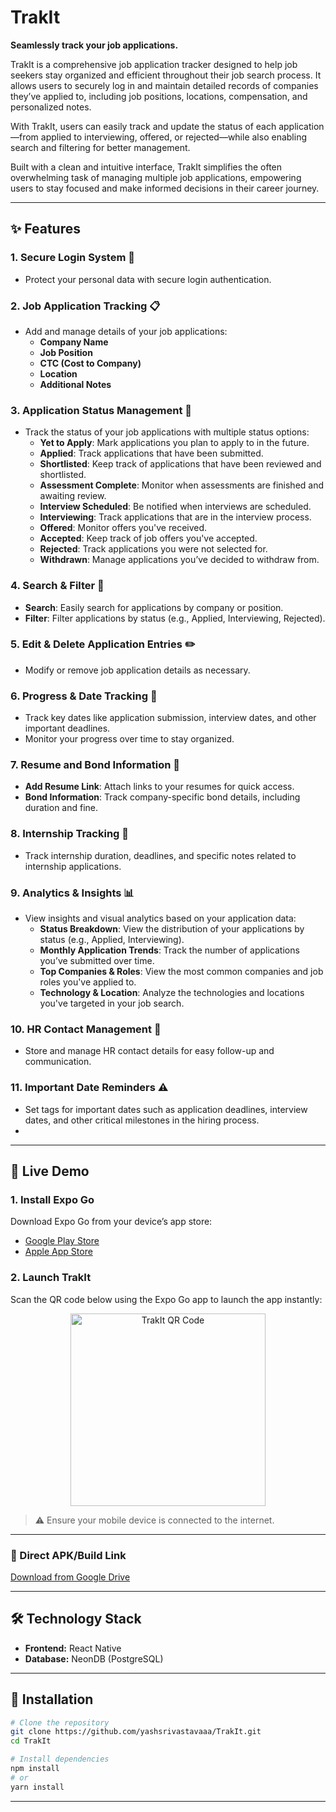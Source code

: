 # TrakIt

**Seamlessly track your job applications.**

TrakIt is a comprehensive job application tracker designed to help job seekers stay organized and efficient throughout their job search process. It allows users to securely log in and maintain detailed records of companies they’ve applied to, including job positions, locations, compensation, and personalized notes.

With TrakIt, users can easily track and update the status of each application—from applied to interviewing, offered, or rejected—while also enabling search and filtering for better management.

Built with a clean and intuitive interface, TrakIt simplifies the often overwhelming task of managing multiple job applications, empowering users to stay focused and make informed decisions in their career journey.

---

## ✨ Features

### 1. **Secure Login System** 🔐
- Protect your personal data with secure login authentication.

### 2. **Job Application Tracking** 📋
- Add and manage details of your job applications:
  - **Company Name**
  - **Job Position**
  - **CTC (Cost to Company)**
  - **Location**
  - **Additional Notes**

### 3. **Application Status Management** 🔄
- Track the status of your job applications with multiple status options:
  - **Yet to Apply**: Mark applications you plan to apply to in the future.
  - **Applied**: Track applications that have been submitted.
  - **Shortlisted**: Keep track of applications that have been reviewed and shortlisted.
  - **Assessment Complete**: Monitor when assessments are finished and awaiting review.
  - **Interview Scheduled**: Be notified when interviews are scheduled.
  - **Interviewing**: Track applications that are in the interview process.
  - **Offered**: Monitor offers you've received.
  - **Accepted**: Keep track of job offers you've accepted.
  - **Rejected**: Track applications you were not selected for.
  - **Withdrawn**: Manage applications you’ve decided to withdraw from.

### 4. **Search & Filter** 📑
- **Search**: Easily search for applications by company or position.
- **Filter**: Filter applications by status (e.g., Applied, Interviewing, Rejected).

### 5. **Edit & Delete Application Entries** ✏️
- Modify or remove job application details as necessary.

### 6. **Progress & Date Tracking** 📆
- Track key dates like application submission, interview dates, and other important deadlines.
- Monitor your progress over time to stay organized.

### 7. **Resume and Bond Information** 📎
- **Add Resume Link**: Attach links to your resumes for quick access.
- **Bond Information**: Track company-specific bond details, including duration and fine.

### 8. **Internship Tracking** 📓
- Track internship duration, deadlines, and specific notes related to internship applications.

### 9. **Analytics & Insights** 📊
- View insights and visual analytics based on your application data:
  - **Status Breakdown**: View the distribution of your applications by status (e.g., Applied, Interviewing).
  - **Monthly Application Trends**: Track the number of applications you’ve submitted over time.
  - **Top Companies & Roles**: View the most common companies and job roles you've applied to.
  - **Technology & Location**: Analyze the technologies and locations you've targeted in your job search.

### 10. **HR Contact Management** 📂
- Store and manage HR contact details for easy follow-up and communication.

### 11. **Important Date Reminders** ⚠️
- Set tags for important dates such as application deadlines, interview dates, and other critical milestones in the hiring process.
- 


---

## 📱 Live Demo

### 1. Install **Expo Go**
Download Expo Go from your device’s app store:

- [Google Play Store](https://play.google.com/store/apps/details?id=host.exp.exponent&pcampaignid=web_share)  
- [Apple App Store](https://apps.apple.com/us/app/expo-go/id982107779)

### 2. Launch TrakIt
Scan the QR code below using the Expo Go app to launch the app instantly:

<p align="center">
  <img src="https://raw.githubusercontent.com/yashsrivastavaaa/TrakIt/refs/heads/main/assets/images/TrakIt%20qr.png" height="308" width="312" alt="TrakIt QR Code">
</p>

> ⚠️ Ensure your mobile device is connected to the internet.

---

### 🔗 Direct APK/Build Link  
[Download from Google Drive](https://drive.google.com/file/d/1XjBrpb_pZ-DDmfPdCOvYpfrAJ0R3vk5z/view?usp=sharing)

---

## 🛠️ Technology Stack

- **Frontend:** React Native  
- **Database:** NeonDB (PostgreSQL)

---

## 🚀 Installation

```bash
# Clone the repository
git clone https://github.com/yashsrivastavaaa/TrakIt.git
cd TrakIt

# Install dependencies
npm install
# or
yarn install
```

---
